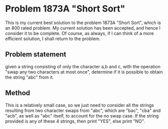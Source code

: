 # Problem 1873A "Short Sort"
This is my current best solution to the problem 1873A "Short Sort", which is an 800 rated problem. My current solution has been accepted, and hence I consider it to be complete. Of course, as always, if I can think of a more efficient solution, I shall return to the problem. 

## Problem statement
given a string consisting of only the character a,b and c, with the operation "swap any two characters at most once", determine if it is possible to obtain the string "abc" from it.

## Method
This is a relatively small case, so we just need to consider all the strings resulting from two character swaps from "abc", which are "bac", "cba" and "acb", as well as "abc" itself, to account for the no swap case. If the string provided is any of these 4 strings, then print "YES", else print "NO".